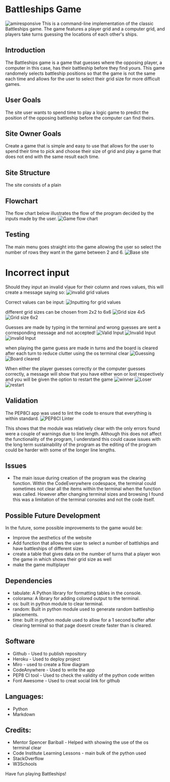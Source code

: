 # Battleships Game
![amiresponsive](img/amiresponsive.jpg)
This is a command-line implementation of the classic Battleships game. The game features a player grid and a computer grid, and players take turns guessing the locations of each other's ships.

## Introduction
The Battleships game is a game that guesses where the opposing player, a computer in this case, has their battleship before they find yours. This game randomely selects battleship positions so that the game is not the same each time and allows for the user to select their grid size for more difficult games.

## User Goals
The site user wants to spend time to play a logic game to predict the position of the opposing battleship before the computer can find theirs.

## Site Owner Goals
Create a game that is simple and easy to use that allows for the user to spend their time to pick and choose their size of grid and play a game that does not end with the same result each time.

## Site Structure
The site consists of a plain

## Flowchart
The flow chart below illustrates the flow of the program decided by the inputs made by the user.
![Game flow chart](img/Flowchart.jpg)

## Testing
The main menu goes straight into the game allowing the user so select the number of rows they want in the game between 2 and 6.
![Base site](img/base.jpg)

# Incorrect input
Should they input an invalid vlaue for their column and rows values, this will create a message saying so:
![invalid grid values](img/gridError.jpg)

Correct values can be input:
![Inputting for grid values](img/gridInput.jpg)

different grid sizes can be chosen from 2x2 to 6x6
![Grid size 4x5](img/4x5grid.jpg)
![Grid size 6x2](img/6x2grid.jpg)

Guesses are made by typing in the terminal and wrong guesses are sent a corresponding message and not accepted!
![Valid Input](img/b2Input.jpg)
![Invalid Input](img/invalidInput.jpg)
![invalid Input](img/2x3invalid.jpg)

when playing the game guess are made in turns and the board is cleared after each turn to reduce clutter using the os terminal clear
![Guessing](img/e3Guess.jpg)
![Board cleared](img/clear.jpg)

When either the player guesses correctly or the computer guesses correctly, a message will show that you have either won or lost respectively and you will be given the option to restart the game
![winner](img/win.jpg)
![Loser](img/lose.jpg)
![restart](img/restart.jpg)

## Validation
The PEP8CI app was used to lint the code to ensure that everything is within standard. 
![PEP8CI Linter](img/pep8.jpg)

This shows that the module was relatively clear with the only errors found were a couple of warnings due to line length. Although this does not affect the functionality of the program, I understand this could cause issues with the long term sustainability of the program as the editing of the program could be harder with some of the longer line lengths.

## Issues
- The main issue during creation of the program was the clearing function. Within the CodeEverywhere codespace, the terminal could sometimes not clear all the items within the terminal when the function was called. However after changing terminal sizes and browsing I found this was a limitation of the terminal consoles and not the code itself.

## Possible Future Development
In the future, some possible improvements to the game would be:
- Improve the aesthetics of the website
- Add function that allows the user to select a number of battlships and have battleships of different sizes
- create a table that gives data on the number of turns that a player won the game in which shows their grid size as well
- make the game multiplayer

## Dependencies

- tabulate: A Python library for formatting tables in the console.
- colorama: A library for adding colored output to the terminal.
- os: built in python module to clear terminal.
- random: Built in python module used to generate random battleship placements.
- time: built in python module used to allow for a 1 second buffer after clearing terminal so that page doesnt create faster than is cleared.

## Software
- Github - Used to publish repository
- Heroku - Used to deploy project
- Miro - used to create a flow diagram
- CodeAnywhere - Used to write the app
- PEP8 CI tool - Used to check the validity of the python code written
- Font Awesome - Used to creat social link for github

## Languages:

- Python
- Markdown

## Credits:
- Mentor Spencer Bariball - Helped with showing the use of the os terminal clear
- Code Institute Learning Lessons - main bulk of the python used
- StackOverflow
- W3Schools

Have fun playing Battleships!
